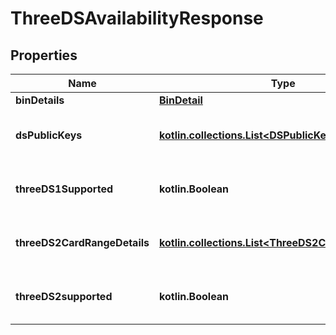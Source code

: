 
# ThreeDSAvailabilityResponse

## Properties
Name | Type | Description | Notes
------------ | ------------- | ------------- | -------------
**binDetails** | [**BinDetail**](BinDetail.md) |  |  [optional]
**dsPublicKeys** | [**kotlin.collections.List&lt;DSPublicKeyDetail&gt;**](DSPublicKeyDetail.md) | List of Directory Server (DS) public keys. |  [optional]
**threeDS1Supported** | **kotlin.Boolean** | Indicator if 3D Secure 1 is supported. |  [optional]
**threeDS2CardRangeDetails** | [**kotlin.collections.List&lt;ThreeDS2CardRangeDetail&gt;**](ThreeDS2CardRangeDetail.md) | List of brand and card range pairs. |  [optional]
**threeDS2supported** | **kotlin.Boolean** | Indicator if 3D Secure 2 is supported. |  [optional]



